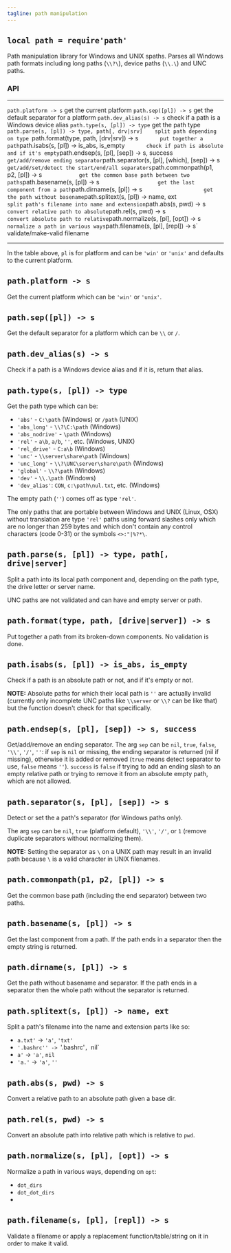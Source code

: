 ```yaml
---
tagline: path manipulation
---
```


## `local path = require'path'`

Path manipulation library for Windows and UNIX spaths. Parses all Windows
path formats including long paths (`\\?\`), device paths (`\\.\`)
and UNC paths.

### API

------------------------------------------------ ------------------------------------------------
`path.platform -> s`                             get the current platform
`path.sep([pl]) -> s`                            get the default separator for a platform
`path.dev_alias(s) -> s`                         check if a path is a Windows device alias
`path.type(s, [pl]) -> type`                     get the path type
`path.parse(s, [pl]) -> type, path[, drv|srv]    split path depending on type
`path.format(type, path, [drv|srv]) -> s`        put together a path
`path.isabs(s, [pl]) -> is_abs, is_empty`        check if path is absolute and if it's empty
`path.endsep(s, [pl], [sep]) -> s, success`      get/add/remove ending separator
`path.separator(s, [pl], [which], [sep]) -> s`   get/add/set/detect the start/end/all separators
`path.commonpath(p1, p2, [pl]) -> s`             get the common base path between two paths
`path.basename(s, [pl]) -> s`                    get the last component from a path
`path.dirname(s, [pl]) -> s`                     get the path without basename
`path.splitext(s, [pl]) -> name, ext`            split path's filename into name and extension
`path.abs(s, pwd) -> s`                          convert relative path to absolute
`path.rel(s, pwd) -> s`                          convert absolute path to relative
`path.normalize(s, [pl], [opt]) -> s`            normalize a path in various ways
`path.filename(s, [pl], [repl]) -> s`            validate/make-valid filename
------------------------------------------------ ------------------------------------------------

In the table above, `pl` is for platform and can be `'win'` or `'unix'` and
defaults to the current platform.

## `path.platform -> s`

Get the current platform which can be `'win'` or `'unix'`.

## `path.sep([pl]) -> s`

Get the default separator for a platform which can be `\\` or `/`.

## `path.dev_alias(s) -> s`

Check if a path is a Windows device alias and if it is, return that alias.

## `path.type(s, [pl]) -> type`

Get the path type which can be:

* `'abs'` - `C:\path` (Windows) or `/path` (UNIX)
* `'abs_long'` - `\\?\C:\path` (Windows)
* `'abs_nodrive'` - `\path` (Windows)
* `'rel'` - `a\b`, `a/b`, `''`, etc. (Windows, UNIX)
* `'rel_drive'` - `C:a\b` (Windows)
* `'unc'` - `\\server\share\path` (Windows)
* `'unc_long'` - `\\?\UNC\server\share\path` (Windows)
* `'global'` - `\\?\path` (Windows)
* `'dev'` - `\\.\path` (Windows)
* `'dev_alias'`: `CON`, `c:\path\nul.txt`, etc. (Windows)

The empty path (`''`) comes off as type `'rel'`.

The only paths that are portable between Windows and UNIX (Linux, OSX)
without translation are type `'rel'` paths using forward slashes only which
are no longer than 259 bytes and which don't contain any control characters
(code 0-31) or the symbols `<>:"|%?*\`.

## `path.parse(s, [pl]) -> type, path[, drive|server]`

Split a path into its local path component and, depending on the path type,
the drive letter or server name.

UNC paths are not validated and can have and empty server or path.

## `path.format(type, path, [drive|server]) -> s`

Put together a path from its broken-down components. No validation is done.

## `path.isabs(s, [pl]) -> is_abs, is_empty`

Check if a path is an absolute path or not, and if it's empty or not.

__NOTE:__ Absolute paths for which their local path is `''` are actually
invalid (currently only incomplete UNC paths like `\\server` or `\\?` can be
like that) but the function doesn't check for that specifically.

## `path.endsep(s, [pl], [sep]) -> s, success`

Get/add/remove an ending separator. The arg `sep` can be `nil`, `true`,
`false`, `'\\'`, `'/'`, `''`: if `sep` is `nil` or missing, the ending
separator is returned (nil if missing), otherwise it is added or removed
(`true` means detect separator to use, `false` means `''`). `success`
is `false` if trying to add an ending slash to an empty relative path or
trying to remove it from an absolute empty path, which are not allowed.

## `path.separator(s, [pl], [sep]) -> s`

Detect or set the a path's separator (for Windows paths only).

The arg `sep` can be `nil`, `true` (platform default), `'\\'`, `'/'`,
or `1` (remove duplicate separators without normalizing them).

__NOTE:__ Setting the separator as `\` on a UNIX path may result in an
invalid path because `\` is a valid character in UNIX filenames.

## `path.commonpath(p1, p2, [pl]) -> s`

Get the common base path (including the end separator) between two paths.

## `path.basename(s, [pl]) -> s`

Get the last component from a path.
If the path ends in a separator then the empty string is returned.

## `path.dirname(s, [pl]) -> s`

Get the path without basename and separator. If the path ends in a separator
then the whole path without the separator is returned.

## `path.splitext(s, [pl]) -> name, ext`

Split a path's filename into the name and extension parts like so:

* `a.txt'` -> `'a'`, `'txt'`
* `'.bashrc'' -> `'.bashrc'`, `nil`
* `a'` -> `'a'`, `nil`
* `'a.'` -> `'a'`, `''`

## `path.abs(s, pwd) -> s`

Convert a relative path to an absolute path given a base dir.

## `path.rel(s, pwd) -> s`

Convert an absolute path into relative path which is relative to `pwd`.

## `path.normalize(s, [pl], [opt]) -> s`

Normalize a path in various ways, depending on `opt`:

  * `dot_dirs`
  * `dot_dot_dirs`
  *

## `path.filename(s, [pl], [repl]) -> s`

Validate a filename or apply a replacement function/table/string on it in
order to make it valid.


